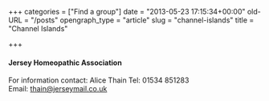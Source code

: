 +++
categories = ["Find a group"]
date = "2013-05-23 17:15:34+00:00"
old-URL = "/posts"
opengraph_type = "article"
slug = "channel-islands"
title = "Channel Islands"

+++

#### Jersey Homeopathic Association

For information contact:
Alice Thain
Tel: 01534 851283
Email: [thain@jerseymail.co.uk](mailto:thain@jerseymail.co.uk)

